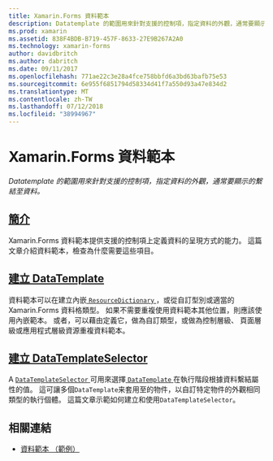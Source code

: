 ```yaml
---
title: Xamarin.Forms 資料範本
description: Datatemplate 的範圍用來針對支援的控制項，指定資料的外觀，通常要顯示的繫結至資料。
ms.prod: xamarin
ms.assetid: 838F4BDB-B719-457F-8633-27E9B267A2A0
ms.technology: xamarin-forms
author: davidbritch
ms.author: dabritch
ms.date: 09/11/2017
ms.openlocfilehash: 771ae22c3e28a4fce758bbfd6a3bd63bafb75e53
ms.sourcegitcommit: 6e955f6851794d58334d41f7a550d93a47e834d2
ms.translationtype: MT
ms.contentlocale: zh-TW
ms.lasthandoff: 07/12/2018
ms.locfileid: "38994967"
---
```

# <a name="xamarinforms-data-templates"></a>Xamarin.Forms 資料範本

_Datatemplate 的範圍用來針對支援的控制項，指定資料的外觀，通常要顯示的繫結至資料。_

## <a name="introductionintroductionmd"></a>[簡介](introduction.md)

Xamarin.Forms 資料範本提供支援的控制項上定義資料的呈現方式的能力。 這篇文章介紹資料範本，檢查為什麼需要這些項目。

## <a name="creating-a-datatemplatecreatingmd"></a>[建立 DataTemplate](creating.md)

資料範本可以在建立內嵌[ `ResourceDictionary` ](xref:Xamarin.Forms.ResourceDictionary)，或從自訂型別或適當的 Xamarin.Forms 資料格類型。 如果不需要重複使用資料範本其他位置，則應該使用內嵌範本。 或者，可以藉由定義它，做為自訂類型，或做為控制層級、 頁面層級或應用程式層級資源重複資料範本。

## <a name="creating-a-datatemplateselectorselectormd"></a>[建立 DataTemplateSelector](selector.md)

A [ `DataTemplateSelector` ](xref:Xamarin.Forms.DataTemplateSelector)可用來選擇[ `DataTemplate` ](xref:Xamarin.Forms.DataTemplate)在執行階段根據資料繫結屬性的值。 這可讓多個`DataTemplate`来套用至的物件，以自訂特定物件的外觀相同類型的執行個體。 這篇文章示範如何建立和使用`DataTemplateSelector`。


## <a name="related-links"></a>相關連結

- [資料範本 （範例）](https://developer.xamarin.com/samples/xamarin-forms/templates/datatemplates/)
